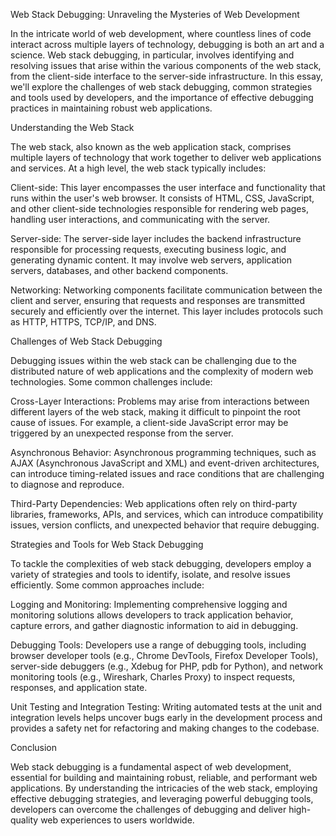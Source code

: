 Web Stack Debugging: Unraveling the Mysteries of Web Development

In the intricate world of web development, where countless lines of code interact across multiple layers of technology, debugging is both an art and a science. Web stack debugging, in particular, involves identifying and resolving issues that arise within the various components of the web stack, from the client-side interface to the server-side infrastructure. In this essay, we'll explore the challenges of web stack debugging, common strategies and tools used by developers, and the importance of effective debugging practices in maintaining robust web applications.

Understanding the Web Stack

The web stack, also known as the web application stack, comprises multiple layers of technology that work together to deliver web applications and services. At a high level, the web stack typically includes:

Client-side: This layer encompasses the user interface and functionality that runs within the user's web browser. It consists of HTML, CSS, JavaScript, and other client-side technologies responsible for rendering web pages, handling user interactions, and communicating with the server.

Server-side: The server-side layer includes the backend infrastructure responsible for processing requests, executing business logic, and generating dynamic content. It may involve web servers, application servers, databases, and other backend components.

Networking: Networking components facilitate communication between the client and server, ensuring that requests and responses are transmitted securely and efficiently over the internet. This layer includes protocols such as HTTP, HTTPS, TCP/IP, and DNS.

Challenges of Web Stack Debugging

Debugging issues within the web stack can be challenging due to the distributed nature of web applications and the complexity of modern web technologies. Some common challenges include:

Cross-Layer Interactions: Problems may arise from interactions between different layers of the web stack, making it difficult to pinpoint the root cause of issues. For example, a client-side JavaScript error may be triggered by an unexpected response from the server.

Asynchronous Behavior: Asynchronous programming techniques, such as AJAX (Asynchronous JavaScript and XML) and event-driven architectures, can introduce timing-related issues and race conditions that are challenging to diagnose and reproduce.

Third-Party Dependencies: Web applications often rely on third-party libraries, frameworks, APIs, and services, which can introduce compatibility issues, version conflicts, and unexpected behavior that require debugging.

Strategies and Tools for Web Stack Debugging

To tackle the complexities of web stack debugging, developers employ a variety of strategies and tools to identify, isolate, and resolve issues efficiently. Some common approaches include:

Logging and Monitoring: Implementing comprehensive logging and monitoring solutions allows developers to track application behavior, capture errors, and gather diagnostic information to aid in debugging.

Debugging Tools: Developers use a range of debugging tools, including browser developer tools (e.g., Chrome DevTools, Firefox Developer Tools), server-side debuggers (e.g., Xdebug for PHP, pdb for Python), and network monitoring tools (e.g., Wireshark, Charles Proxy) to inspect requests, responses, and application state.

Unit Testing and Integration Testing: Writing automated tests at the unit and integration levels helps uncover bugs early in the development process and provides a safety net for refactoring and making changes to the codebase.

Conclusion

Web stack debugging is a fundamental aspect of web development, essential for building and maintaining robust, reliable, and performant web applications. By understanding the intricacies of the web stack, employing effective debugging strategies, and leveraging powerful debugging tools, developers can overcome the challenges of debugging and deliver high-quality web experiences to users worldwide.






